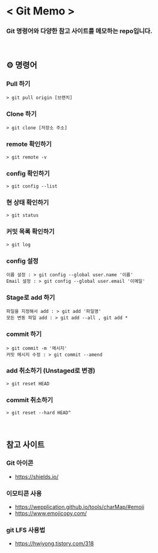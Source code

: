 # < Git Memo >
### Git 명령어와 다양한 참고 사이트를 메모하는 repo입니다.

<br>

## ⚙️ 명령어

### Pull 하기
```
> git pull origin [브랜치]
```

### Clone 하기
```
> git clone [저장소 주소]
```

### remote 확인하기
```
> git remote -v
```

### config 확인하기
```
> git config --list
```

### 현 상태 확인하기
```
> git status
```

### 커밋 목록 확인하기
```
> git log
```

### config 설정
```
이름 설정 : > git config --global user.name '이름'
Email 설정 : > git config --global user.email '이메일'
```

### Stage로 add 하기
```
파일을 지정해서 add : > git add '파일명'
모든 변동 파일 add : > git add --all , git add *
```

### commit 하기
```
> git commit -m '메시지'
커밋 메시지 수정 : > git commit --amend
```

### add 취소하기 (Unstaged로 변경)
```
> git reset HEAD
```

### commit 취소하기
```
> git reset --hard HEAD^
```


<br>

## 참고 사이트

### Git 아이콘
- https://shields.io/

### 이모티콘 사용
- https://wepplication.github.io/tools/charMap/#emoji
- https://www.emojicopy.com/

### git LFS 사용법
- https://hwiyong.tistory.com/318




